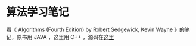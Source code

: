 # 算法学习笔记

看《 Algorithms (Fourth Edition) by Robert Sedgewick, Kevin Wayne 》的笔记，原书用 JAVA ，这里用 C++ ，源码在[这里](./source_code)
